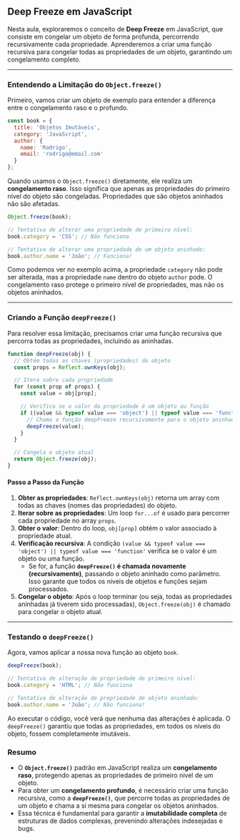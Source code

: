 ## Deep Freeze em JavaScript

Nesta aula, exploraremos o conceito de **Deep Freeze** em JavaScript, que consiste em congelar um objeto de forma profunda, percorrendo recursivamente cada propriedade. Aprenderemos a criar uma função recursiva para congelar todas as propriedades de um objeto, garantindo um congelamento completo.

-----

### Entendendo a Limitação do `Object.freeze()`

Primeiro, vamos criar um objeto de exemplo para entender a diferença entre o congelamento raso e o profundo.

```javascript
const book = {
  title: 'Objetos Imutáveis',
  category: 'JavaScript',
  author: {
    name: 'Rodrigo',
    email: 'rodrigo@email.com'
  }
};
```

Quando usamos o `Object.freeze()` diretamente, ele realiza um **congelamento raso**. Isso significa que apenas as propriedades do primeiro nível do objeto são congeladas. Propriedades que são objetos aninhados não são afetadas.

```javascript
Object.freeze(book);

// Tentativa de alterar uma propriedade de primeiro nível:
book.category = 'CSS'; // Não funciona

// Tentativa de alterar uma propriedade de um objeto aninhado:
book.author.name = 'João'; // Funciona!
```

Como podemos ver no exemplo acima, a propriedade `category` não pode ser alterada, mas a propriedade `name` dentro do objeto `author` pode. O congelamento raso protege o primeiro nível de propriedades, mas não os objetos aninhados.

-----

### Criando a Função `deepFreeze()`

Para resolver essa limitação, precisamos criar uma função recursiva que percorra todas as propriedades, incluindo as aninhadas.

```javascript
function deepFreeze(obj) {
  // Obtém todas as chaves (propriedades) do objeto
  const props = Reflect.ownKeys(obj);

  // Itera sobre cada propriedade
  for (const prop of props) {
    const value = obj[prop];

    // Verifica se o valor da propriedade é um objeto ou função
    if ((value && typeof value === 'object') || typeof value === 'function') {
      // Chama a função deepFreeze recursivamente para o objeto aninhado
      deepFreeze(value);
    }
  }

  // Congela o objeto atual
  return Object.freeze(obj);
}
```

#### Passo a Passo da Função

1.  **Obter as propriedades**: `Reflect.ownKeys(obj)` retorna um array com todas as chaves (nomes das propriedades) do objeto.
2.  **Iterar sobre as propriedades**: Um loop `for...of` é usado para percorrer cada propriedade no array `props`.
3.  **Obter o valor**: Dentro do loop, `obj[prop]` obtém o valor associado à propriedade atual.
4.  **Verificação recursiva**: A condição `(value && typeof value === 'object') || typeof value === 'function'` verifica se o valor é um objeto ou uma função.
      - Se for, a função **`deepFreeze()` é chamada novamente (recursivamente)**, passando o objeto aninhado como parâmetro. Isso garante que todos os níveis de objetos e funções sejam processados.
5.  **Congelar o objeto**: Após o loop terminar (ou seja, todas as propriedades aninhadas já tiverem sido processadas), `Object.freeze(obj)` é chamado para congelar o objeto atual.

-----

### Testando o `deepFreeze()`

Agora, vamos aplicar a nossa nova função ao objeto `book`.

```javascript
deepFreeze(book);

// Tentativa de alteração de propriedade de primeiro nível:
book.category = 'HTML'; // Não funciona

// Tentativa de alteração de propriedade de objeto aninhado:
book.author.name = 'João'; // Não funciona!
```

Ao executar o código, você verá que nenhuma das alterações é aplicada. O `deepFreeze()` garantiu que todas as propriedades, em todos os níveis do objeto, fossem completamente imutáveis.

### Resumo

  - O **`Object.freeze()`** padrão em JavaScript realiza um **congelamento raso**, protegendo apenas as propriedades de primeiro nível de um objeto.
  - Para obter um **congelamento profundo**, é necessário criar uma função recursiva, como a **`deepFreeze()`**, que percorre todas as propriedades de um objeto e chama a si mesma para congelar os objetos aninhados.
  - Essa técnica é fundamental para garantir a **imutabilidade completa** de estruturas de dados complexas, prevenindo alterações indesejadas e bugs.
